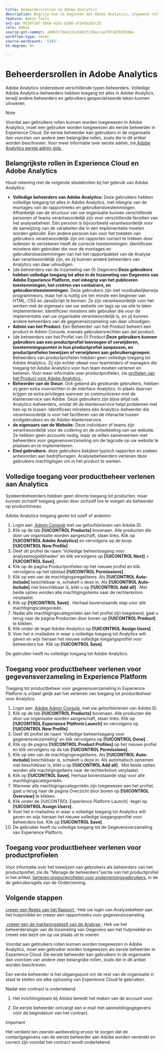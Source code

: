 ```yaml
---
title: Beheerdersrollen in Adobe Analytics
description: Begrijp hoe te beginnen met Adobe Analytics, algemene roltypes, en het programma openen aan UI.
feature: Admin Tools
exl-id: 9d10716f-5b66-42dc-b288-af34da203c35
role: Admin
source-git-commit: a6967c7d4e1dca5491f13beccaa797167b503d6e
workflow-type: tm+mt
source-wordcount: '1103'
ht-degree: 0%

---
```


# Beheerdersrollen in Adobe Analytics

Adobe Analytics ondersteunt verschillende typen beheerders. Volledige Adobe Analytics-beheerders hebben toegang tot alles in Adobe Analytics, terwijl andere beheerders en gebruikers gespecialiseerde taken kunnen uitvoeren.

>[!NOTE]
>
>Voordat aan gebruikers rollen kunnen worden toegewezen in Adobe Analytics, moet een gebruiker worden toegewezen als eerste beheerder in Experience Cloud. De eerste beheerder kan gebruikers in de organisatie dan voorzien van andere zeer belangrijke rollen, zoals die in dit artikel worden beschreven. Voor meer informatie over eerste admin, zie [&#x200B; Adobe Analytics eerste admin gids &#x200B;](/help/admin/admin-console/first-admin-guide.md).


## Belangrijkste rollen in Experience Cloud en Adobe Analytics

Houd rekening met de volgende sleutelrollen bij het gebruik van Adobe Analytics:

* **Volledige beheerders van Adobe Analytics:** Deze gebruikers hebben volledige toegang tot alles in Adobe Analytics, met inbegrip van de montages van de rapportreeks en gebruikerstoestemmingen. Afhankelijk van de structuur van uw organisatie kunnen verschillende personen of teams verantwoordelijk zijn voor verschillende facetten van het analysebeheer. Eén persoon is bijvoorbeeld verantwoordelijk voor de aanwijzing van de variabelen die in een implementatie moeten worden gebruikt. Een andere persoon kan voor het toelaten van gebruikers verantwoordelijk zijn om rapporten correct te trekken door iedereen te verzekeren heeft de correcte toestemmingen. Identificeer minstens één gebruiker die voor de montages en gebruikerstoestemmingen van het het rapportpakket van de Analyse kan verantwoordelijk zijn, en zij kunnen andere beheerders van Analytics van daar uitnodigen.
* {de beheerders van de Inzameling van 0} Gegevens:**Deze gebruikers hebben volledige toegang tot alles in de Inzameling van Gegevens van Adobe Experience Platform, met inbegrip van het publiceren toestemmingen, het creëren van containers, en gebruikerstoestemmingen.** Deze gebruikers zijn niet noodzakelijkerwijs programmeurs, maar het is nuttig om ten minste een beginner van HTML, CSS en JavaScript te kennen. Ze zijn verantwoordelijk voor het werken met de eigenaars van uw website om tags op uw site te laten implementeren. Identificeer minstens één gebruiker die voor de implementatie van uw organisatie verantwoordelijk is, en zij kunnen andere beheerders van de gegevensinzameling van daar uitnodigen.
* **Admin van het Product:** Een Beheerder van het Product beheert een product in Admin Console, evenals gebruikersrechten aan dat product.
* {de beheerders van het Profiel van 0} Product:**Deze gebruikers kunnen gebruikers aan een productprofiel toevoegen of verwijderen, toestemmingspunten in hun productprofiel aanpassen, en productprofielen toewijzen of verwijderen aan gebruikersgroepen.** Beheerders van productprofielen hebben geen volledige toegang tot Adobe Analytics. Zij zijn echter ideaal voor teamleiders of managers die toegang tot Adobe Analytics voor hun team moeten verlenen en beheren. Voor meer informatie over productprofielen, zie [&#x200B; profielen van het Product voor Adobe Analytics &#x200B;](/help/admin/admin-console/permissions/product-profile.md).
* **Beheerder van de Steun**: Ook gekend als gesteunde gebruikers, hebben zij geen extra voorrechten in de interface Analytics. In plaats daarvan krijgen ze extra privileges wanneer ze communiceren met de klantenservice van Adobe. Deze gebruikers zijn bijna altijd ook Analytics-beheerders, omdat dit de klantenservice helpt problemen met hen op te lossen. Identificeer minstens één Analytics-beheerder die verantwoordelijk is voor het faciliteren van de interactie tussen eindgebruikers en de Adobe-klantenservice.
* **de eigenaars van de Website:** Deze individuen of teams zijn verantwoordelijk voor de codering en de ontwikkeling van uw website. Ze hebben geen accounts nodig, maar ze willen samenwerken met beheerders voor gegevensverzameling om de tagcode op uw website te plaatsen en te implementeren.
* **Eind gebruikers:** deze gebruikers bekijken typisch rapporten en zoeken antwoorden aan bedrijfsvragen. Analysebeheerders verlenen deze gebruikers machtigingen om in het product te werken.

## Volledige toegang voor productbeheer verlenen aan Analytics

Systeembeheerders hebben geen directe toegang tot producten, maar kunnen zichzelf toegang geven door zichzelf toe te voegen als beheerder op productniveau.

Adobe Analytics toegang geven tot uzelf of anderen:

1. Login aan [&#x200B; Admin Console &#x200B;](https://adminconsole.adobe.com/) met uw geloofsbrieven van Adobe ID.
1. Klik op de tab **[!UICONTROL Products]** bovenaan. Alle producten die door uw organisatie worden aangeschaft, staan links. Klik op **[!UICONTROL Adobe Analytics]** en vervolgens op de knop **[!UICONTROL New Profile]** .
1. Geef dit profiel de naam &#39;Volledige beheertoegang voor analysemogelijkheden&#39; en klik vervolgens op **[!UICONTROL Next]** > **[!UICONTROL Save]** .
1. Klik op de pagina Productprofielen op het nieuwe profiel en klik vervolgens op het tabblad **[!UICONTROL Permissions]** .
1. Klik op een van de machtigingsregelitems. Als **[!UICONTROL Auto-include]** beschikbaar is, schakelt u deze in. Als **[!UICONTROL Auto-include]** niet beschikbaar is, klikt u op **[!UICONTROL Add all]** . Met beide opties worden alle machtigingsitems naar de rechterkolom verplaatst.
1. Klik op **[!UICONTROL Save]** .
Herhaal bovenstaande stap voor alle machtigingscategorieën.
1. Nadat alle machtigingscategorieën aan het profiel zijn toegekend, gaat u terug naar de pagina Producten door boven op **[!UICONTROL Product]** te klikken.
1. Klik onder de tegel Adobe Analytics op **[!UICONTROL Assign Users]** .
1. Voer het e-mailadres in waar u volledige toegang tot Analytics wilt geven en wijs hieraan het nieuwe volledige toegangsprofiel voor beheerders toe. Klik op **[!UICONTROL Save]**.

De gebruiker heeft nu volledige toegang tot Adobe Analytics.

## Toegang voor productbeheer verlenen voor gegevensverzameling in Experience Platform

Toegang tot productbeheer voor gegevensverzameling in Experience Platform is vrijwel gelijk aan het verlenen van toegang tot productbeheer voor Analytics.

1. Login aan [&#x200B; Adobe Admin Console &#x200B;](https://adminconsole.adobe.com) met uw geloofsbrieven van Adobe ID.
1. Klik op de tab **[!UICONTROL Products]** bovenaan. Alle producten die door uw organisatie worden aangeschaft, staan links. Klik op **[!UICONTROL Experience Platform Launch]** en vervolgens op **[!UICONTROL New Profile]** .
1. Geef dit profiel de naam &#39;Volledige beheertoegang voor gegevensverzameling&#39; en klik vervolgens op **[!UICONTROL Done]** .
1. Klik op de pagina **[!UICONTROL Product Profiles]** op het nieuwe profiel en klik vervolgens op de tab **[!UICONTROL Permissions]** .
1. Klik op een van de machtigingsregelitems. Als **[!UICONTROL Auto-include]** beschikbaar is, schakelt u deze in. Als automatisch opnemen niet beschikbaar is, klikt u op **[!UICONTROL Add all]** . Met beide opties worden alle machtigingsitems naar de rechterkolom verplaatst.
1. Klik op **[!UICONTROL Save]**. Herhaal bovenstaande stap voor alle machtigingscategorieën.
1. Wanneer alle machtigingscategorieën zijn toegewezen aan het profiel, gaat u terug naar de pagina Overzicht door boven op **[!UICONTROL Overview]** te klikken.
1. Klik onder de [!UICONTROL Experience Platform Launch] -tegel op **[!UICONTROL Assign Users]** .
1. Voer het e-mailadres in waar u volledige toegang tot Analytics wilt geven en wijs hieraan het nieuwe volledige toegangsprofiel voor beheerders toe. Klik op **[!UICONTROL Save]**.
1. De gebruiker heeft nu volledige toegang tot de Gegevensverzameling van Experience Platform.

## Toegang voor productbeheer verlenen voor productprofielen

Voor informatie over het toewijzen van gebruikers als beheerders van het productprofiel, zie de &quot;Manage de beheerders&quot;sectie van het productprofiel in het artikel, [&#x200B; beheren productprofielen voor ondernemingsgebruikers &#x200B;](https://helpx.adobe.com/nl/enterprise/using/manage-product-profiles.html) in de de gebruikersgids van de Onderneming.

## Volgende stappen

[&#x200B; creeer een Reeks van het Rapport &#x200B;](/help/admin/tools/manage-rs/new-rs/t-create-a-report-suite.md): Heb uw login van Analysebeheer aan het hulpmiddel en creeer een rapportreeks voor gegevensinzameling

[&#x200B; creeer een de markeringsbezit van de Analyse &#x200B;](/help/implement/launch/create-analytics-property.md): Heb uw het beheerderslogin van de Inzameling van Gegevens aan het hulpmiddel en creeer een bezit om op uw plaats uit te voeren

Voordat aan gebruikers rollen kunnen worden toegewezen in Adobe Analytics, moet een gebruiker worden toegewezen als eerste beheerder in Experience Cloud. De eerste beheerder kan gebruikers in de organisatie dan voorzien van andere zeer belangrijke rollen, zoals die in dit artikel worden beschreven.

Een eerste beheerder is het uitgangspunt om de rest van de organisatie in staat te stellen om elke oplossing van Experience Cloud te gebruiken.

Nadat een contract is ondertekend

1. Het inrichtingsteam bij Adobe bereidt het maken van de account voor.

1. De eerste beheerder ontvangt een e-mail met aanmeldingsgegevens vóór de begindatum van het contract.

>[!IMPORTANT]
>
>   Het verdient ten zeerste aanbeveling ervoor te zorgen dat de contactgegevens van de eerste beheerder aan Adobe worden verstrekt en correct zijn voordat het contract wordt ondertekend.
